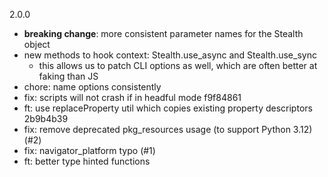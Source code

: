 2.0.0
 - __breaking change__: more consistent parameter names for the Stealth object
 - new methods to hook context: Stealth.use_async and Stealth.use_sync
    - this allows us to patch CLI options as well, which are often better at faking than JS
 - chore: name options consistently
 - fix: scripts will not crash if in headful mode f9f84861
 - ft: use replaceProperty util which copies existing property descriptors 2b9b4b39
 - fix: remove deprecated pkg_resources usage (to support Python 3.12) (#2)
 - fix: navigator_platform typo (#1)
 - ft: better type hinted functions